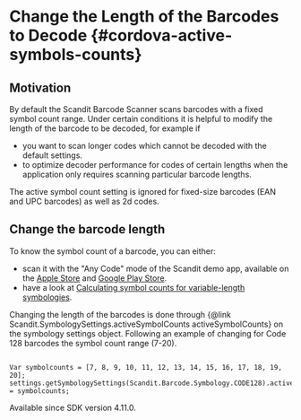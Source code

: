Change the Length of the Barcodes to Decode {#cordova-active-symbols-counts}
=========================================================================

## Motivation

By default the Scandit Barcode Scanner scans barcodes with a fixed symbol count range.
Under certain conditions it is helpful to modify the length of the barcode to be decoded, for example if

* you want to scan longer codes which cannot be decoded with the default settings.
* to optimize decoder performance for codes of certain lengths when the application only requires scanning particular barcode lengths.

The active symbol count setting is ignored for fixed-size barcodes (EAN and UPC barcodes) as well as 2d codes.


## Change the barcode length

To know the symbol count of a barcode, you can either:
* scan it with the "Any Code" mode of the Scandit demo app, available on the <a href="https://itunes.apple.com/app/id453880584">Apple Store</a> and <a href="https://play.google.com/store/apps/details?id=com.scandit.demoapp">Google Play Store</a>.
* have a look at <a href="../c_api/symbologies.html">Calculating symbol counts for variable-length symbologies</a>.

Changing the length of the barcodes is done through {@link Scandit.SymbologySettings.activeSymbolCounts activeSymbolCounts} on the symbology settings object.
Following an example of changing for Code 128 barcodes the symbol count range (7-20).


~~~~~~~~~~~~~~~~{.java}

Var symbolcounts = [7, 8, 9, 10, 11, 12, 13, 14, 15, 16, 17, 18, 19, 20];
settings.getSymbologySettings(Scandit.Barcode.Symbology.CODE128).activeSymbolCounts = symbolcounts;

~~~~~~~~~~~~~~~~

Available since SDK version 4.11.0.
